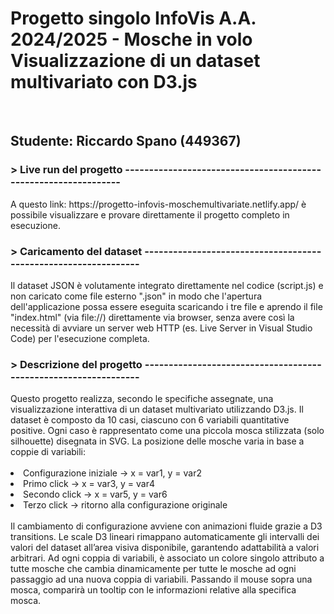 <b><h1>Progetto singolo InfoVis A.A. 2024/2025 - Mosche in volo<br>
Visualizzazione di un dataset multivariato con D3.js </b></h1><br>
<h2>Studente: Riccardo Spano (449367)</h2>
<h3> > Live run del progetto ----------------------------------------------------------------</h3>
A questo link: https://progetto-infovis-moschemultivariate.netlify.app/ è possibile visualizzare e provare direttamente il progetto completo in esecuzione.

<h3> > Caricamento del dataset ----------------------------------------------------------------</h3>
Il dataset JSON è volutamente integrato direttamente nel codice (script.js) e non caricato come file esterno ".json" in modo che l'apertura dell'applicazione possa essere eseguita scaricando i tre file e aprendo il file "index.html" (via file://) direttamente via browser, senza avere così la necessità di avviare un server web HTTP (es. Live Server in Visual Studio Code) per l'esecuzione completa.

<h3> > Descrizione del progetto ----------------------------------------------------------------</h3>
Questo progetto realizza, secondo le specifiche assegnate, una visualizzazione interattiva di un dataset multivariato utilizzando D3.js. Il dataset è composto da 10 casi, ciascuno con 6 variabili quantitative positive.
Ogni caso è rappresentato come una piccola mosca stilizzata (solo silhouette) disegnata in SVG. La posizione delle mosche varia in base a coppie di variabili:
<br><br>

  <li>Configurazione iniziale → x = var1, y = var2</li>
  <li>Primo click → x = var3, y = var4</li>
  <li>Secondo click → x = var5, y = var6</li>
  <li>Terzo click → ritorno alla configurazione originale</li>
<br>
Il cambiamento di configurazione avviene con animazioni fluide grazie a D3 transitions. Le scale D3 lineari rimappano automaticamente gli intervalli dei valori del dataset all’area visiva disponibile, garantendo adattabilità a valori arbitrari. 
Ad ogni coppia di variabili, è associato un colore singolo attributo a tutte mosche che cambia dinamicamente per tutte le mosche ad ogni passaggio ad una nuova coppia di variabili. 
Passando il mouse sopra una mosca, comparirà un tooltip con le informazioni relative alla specifica mosca.



